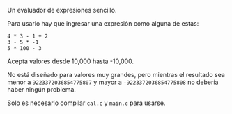 Un evaluador de expresiones sencillo.

Para usarlo hay que ingresar una expresión como alguna de estas:

    4 * 3 - 1 + 2
    3 - 5 * -1
    5 * 100 - 3

Acepta valores desde 10,000 hasta -10,000.

No está diseñado para valores muy grandes, pero mientras el resultado sea menor a `9223372036854775807` y mayor a `-9223372036854775808` no debería haber ningún problema.

Solo es necesario compilar `cal.c` y `main.c` para usarse.
